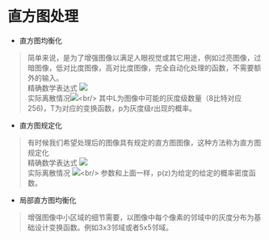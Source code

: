# 直方图处理
- 直方图均衡化
> 简单来说，是为了增强图像以满足人眼视觉或其它用途，例如过亮图像，过暗图像，低对比度图像，高对比度图像，完全自动化处理的函数，不需要额外的输入。<br/>
> 精确数学表达式 ![](https://latex.codecogs.com/svg.latex?\inline&space;\fn_jvn&space;s=T(r)=(L-1)\int_{0}^{r}p_r(w)dw)<br/> 实际离散情况![](https://latex.codecogs.com/svg.latex?\inline&space;\fn_jvn&space;s_k=T(r_k)=(L-1)\sum_{j=0}^{k}p_r(r_j)=\frac{(L-1)}{MN}\sum_{j=0}^{k}n_j)<br/>
> 其中L为图像中可能的灰度级数量（8比特对应256)，T为对应的变换函数，p为灰度级r出现的概率。
- 直方图规定化
> 有时候我们希望处理后的图像具有规定的直方图图像，这种方法称为直方图规定化<br/>
> 精确数学表达式 ![](https://latex.codecogs.com/svg.latex?\inline&space;\fn_jvn&space;G(z)=(L-1)\int_{0}^{z}p_z(t)dt=s=(L-1)\int_{0}^{r}p_r(w)dw)<br/> 实际离散情况 ![](https://latex.codecogs.com/svg.latex?\inline&space;\fn_jvn&space;G(z_q)=(L-1)\sum_{i=0}^{q}p_z(z_j)=s_k=(L-1)\sum_{j=0}^{k}p_r(r_j)=\frac{(L-1)}{MN}\sum_{j=0}^{k}n_j)<br/>
> 参数和上面一样，p(z)为给定的给定的概率密度函数。
- 局部直方图均衡化
> 增强图像中小区域的细节需要，以图像中每个像素的邻域中的灰度分布为基础设计变换函数。例如3x3邻域或者5x5邻域。